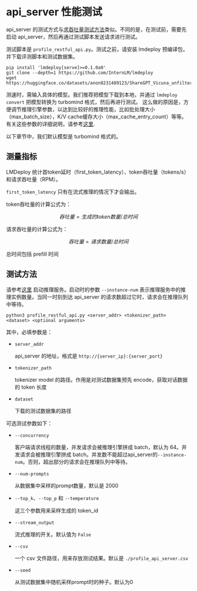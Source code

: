 # api_server 性能测试

api_server 的测试方式与[求吞吐量测试方法](./profile_throughput.md)类似。不同的是，在测试前，需要先启动 api_server，然后再通过测试脚本发送请求进行测试。

测试脚本是 `profile_restful_api.py`。测试之前，请安装 lmdeploy 预编译包，并下载评测脚本和测试数据集。

```shell
pip install 'lmdeploy[serve]>=0.1.0a0'
git clone --depth=1 https://github.com/InternLM/lmdeploy
wget https://huggingface.co/datasets/anon8231489123/ShareGPT_Vicuna_unfiltered/resolve/main/ShareGPT_V3_unfiltered_cleaned_split.json
```

测速时，需输入具体的模型。我们推荐把模型下载到本地，并通过 `lmdeploy convert` 把模型转换为 turbomind 格式，然后再进行测试。
这么做的原因是，方便调节推理引擎参数，以达到比较好的推理性能，比如批处理大小（max_batch_size），K/V cache缓存大小（max_cache_entry_count）等等。有关这些参数的详细说明，请参考[这里](../turbomind_config.md).

以下章节中，我们默认模型是 turbomind 格式的。

## 测量指标

LMDeploy 统计首token延时（first_token_latency）、token吞吐量（tokens/s）和请求吞吐量（RPM）。

`first_token_latency` 只有在流式推理的情况下才会输出。

token吞吐量的计算公式为：

$$
吞吐量 = 生成的token数量 / 总时间
$$

请求吞吐量的计算公式为：

$$
吞吐量 = 请求数量 / 总时间
$$

总时间包括 prefill 时间

## 测试方法

请参考[这里](../restful_api.md) 启动推理服务。启动时的参数 `--instance-num` 表示推理服务中的推理实例数量。当同一时刻到达 api_server 的请求数超过它时，请求会在推理队列中等待。

```shell
python3 profile_restful_api.py <server_addr> <tokenizer_path> <dataset> <optional arguments>
```

其中，必填参数是：

- `server_addr`

  api_server 的地址，格式是 `http://{server_ip}:{server_port}`

- `tokenizer_path`

  tokenizer model 的路径。作用是对测试数据集预先 encode，获取对话数据的 token 长度

- `dataset`

  下载的测试数据集的路径

可选测试参数如下：

- `--concurrency`

  客户端请求线程的数量，并发请求会被推理引擎拼成 batch，默认为 64。并发请求会被推理引擎拼成 batch。并发数不能超过api_server的`--instance-num`。否则，超出部分的请求会在推理队列中等待。

- `--num-prompts`

  从数据集中采样的prompt数量，默认是 2000

- `--top_k`、`--top_p` 和 `--temperature`

  这三个参数用来采样生成的 token_id

- `--stream_output`

  流式推理的开关。默认值为 `False`

- `--csv`

  一个 csv 文件路径，用来存放测试结果。默认是 `./profile_api_server.csv`

- `--seed`

  从测试数据集中随机采样prompt时的种子。默认为0
